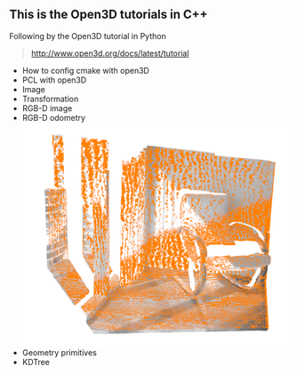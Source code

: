 ## This is the Open3D tutorials in C++
Following by the Open3D tutorial in Python
> http://www.open3d.org/docs/latest/tutorial
+ How to config cmake with open3D
+ PCL with open3D
+ Image
+ Transformation
+ RGB-D image
+ RGB-D odometry
  ![Screenshot](./RGBD_odom.png)
+ Geometry primitives
+ KDTree 

